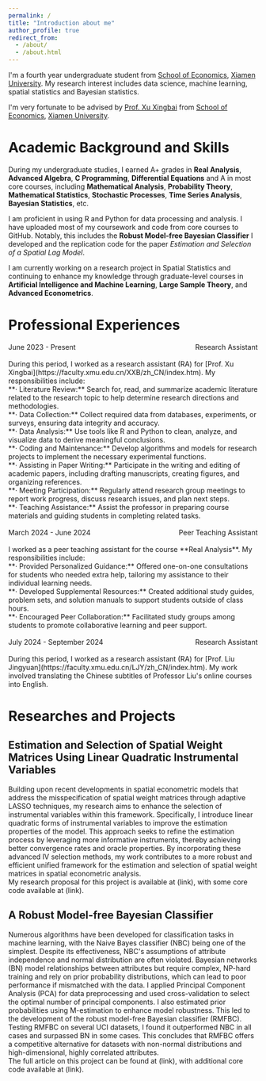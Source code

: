```yaml
---
permalink: /
title: "Introduction about me"
author_profile: true
redirect_from: 
  - /about/
  - /about.html
---
```


I'm a fourth year undergraduate student from [School of Economics](https://soe.xmu.edu.cn/), [Xiamen University](https://www.xmu.edu.cn/). My research interest includes data science, machine learning, spatial statistics and Bayesian statistics.

I'm very fortunate to be advised by [Prof. Xu Xingbai](https://faculty.xmu.edu.cn/XXB/zh_CN/index.htm) from [School of Economics](https://soe.xmu.edu.cn/), [Xiamen University](https://www.xmu.edu.cn/).

Academic Background and Skills
======
During my undergraduate studies, I earned A+ grades in **Real Analysis**, **Advanced Algebra**, **C Programming**, **Differential Equations** and A in most core courses, including **Mathematical Analysis**, **Probability Theory**, **Mathematical Statistics**, **Stochastic Processes**, **Time Series Analysis**, **Bayesian Statistics**, etc. 

I am proficient in using R and Python for data processing and analysis. I have uploaded most of my coursework and code from core courses to GitHub. Notably, this includes the **Robust Model-free Bayesian Classifier** I developed and the replication code for the paper _Estimation and Selection of a Spatial Lag Model_.

I am currently working on a research project in Spatial Statistics and continuing to enhance my knowledge through graduate-level courses in **Artificial Intelligence and Machine Learning**, **Large Sample Theory**, and **Advanced Econometrics**.


Professional Experiences
======
<div style="display: flex; justify-content: space-between;">
  <span>June 2023 - Present</span>
  <span>Research Assistant</span>
</div>  
<br>
During this period, I worked as a research assistant (RA) for [Prof. Xu Xingbai](https://faculty.xmu.edu.cn/XXB/zh_CN/index.htm). My responsibilities include:
<br>
**· Literature Review:** Search for, read, and summarize academic literature related to the research topic to help determine research directions and methodologies.<br>
**· Data Collection:** Collect required data from databases, experiments, or surveys, ensuring data integrity and accuracy.<br>
**· Data Analysis:** Use tools like R and Python to clean, analyze, and visualize data to derive meaningful conclusions.<br>
**· Coding and Maintenance:** Develop algorithms and models for research projects to implement the necessary experimental functions.<br>
**· Assisting in Paper Writing:** Participate in the writing and editing of academic papers, including drafting manuscripts, creating figures, and organizing references.<br>
**· Meeting Participation:** Regularly attend research group meetings to report work progress, discuss research issues, and plan next steps.<br>
**· Teaching Assistance:** Assist the professor in preparing course materials and guiding students in completing related tasks.<br>
<br>
<div style="display: flex; justify-content: space-between;">
  <span>March 2024 - June 2024</span>
  <span>Peer Teaching Assistant</span>
</div>  
<br>
I worked as a peer teaching assistant for the course **Real Analysis**. My responsibilities include:
<br>
**· Provided Personalized Guidance:** Offered one-on-one consultations for students who needed extra help, tailoring my assistance to their individual learning needs.<br>
**· Developed Supplemental Resources:** Created additional study guides, problem sets, and solution manuals to support students outside of class hours.<br>
**· Encouraged Peer Collaboration:** Facilitated study groups among students to promote collaborative learning and peer support.<br>
<br>
<div style="display: flex; justify-content: space-between;">
  <span>July 2024 - September 2024</span>
  <span>Research Assistant</span>
</div>  
<br>
During this period, I worked as a research assistant (RA) for [Prof. Liu Jingyuan](https://faculty.xmu.edu.cn/LJY/zh_CN/index.htm). My work involved translating the Chinese subtitles of Professor Liu's online courses into English.

Researches and Projects
======

Estimation and Selection of Spatial Weight Matrices Using Linear Quadratic Instrumental Variables
------
Building upon recent developments in spatial econometric models that address the misspecification of spatial weight matrices through adaptive LASSO techniques, my research aims to enhance the selection of instrumental variables within this framework. Specifically, I introduce linear quadratic forms of instrumental variables to improve the estimation properties of the model. This approach seeks to refine the estimation process by leveraging more informative instruments, thereby achieving better convergence rates and oracle properties. By incorporating these advanced IV selection methods, my work contributes to a more robust and efficient unified framework for the estimation and selection of spatial weight matrices in spatial econometric analysis.
<br>
My research proposal for this project is available at (link), with some core code available at (link).

A Robust Model-free Bayesian Classifier
------
Numerous algorithms have been developed for classification tasks in machine learning, with the Naive Bayes classifier (NBC) being one of the simplest. Despite its effectiveness, NBC's assumptions of attribute independence and normal distribution are often violated. Bayesian networks (BN) model relationships between attributes but require complex, NP-hard training and rely on prior probability distributions, which can lead to poor performance if mismatched with the data. I applied Principal Component Analysis (PCA) for data preprocessing and used cross-validation to select the optimal number of principal components. I also estimated prior probabilities using M-estimation to enhance model robustness. This led to the development of the robust model-free Bayesian classifier (RMFBC). Testing RMFBC on several UCI datasets, I found it outperformed NBC in all cases and surpassed BN in some cases. This concludes that RMFBC offers a competitive alternative for datasets with non-normal distributions and high-dimensional, highly correlated attributes.
<br>
The full article on this project can be found at (link), with additional core code available at (link).
